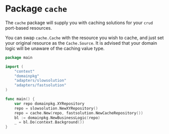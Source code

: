# Package `cache`

The `cache` package will supply you with caching solutions for your `crud` port-based resources.

You can swap `cache.Cache` with the resource you wish to cache,
and just set your original resource as the `Cache.Source`.
It is advised that your domain logic will be unaware of the caching value type.

```go
package main

import (
	"context"
	"domainpkg"
	"adapters/slowsolution"
	"adapters/fastsolution"
)

func main() {
	var repo domainpkg.XYRepository
	repo = slowsolution.NewXYRepository()
	repo = cache.New(repo, fastsolution.NewCacheRepository())
	bl := domainpkg.NewBusinessLogic(repo)
	_ = bl.Do(context.Background())
}
```
